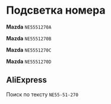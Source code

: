 # Подсветка номера

__Mazda__ `NE5551270A`

__Mazda__ `NE5551270B`

__Mazda__ `NE5551270C`

__Mazda__ `NE5551270D`

## AliExpress

Поиск по тексту `NE55-51-270`